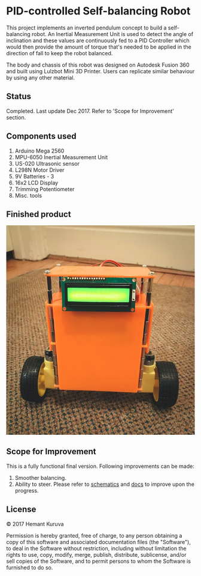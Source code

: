 # PID-controlled Self-balancing Robot
This project implements an inverted pendulum concept to build a self-balancing robot. An Inertial Measurement Unit is used to detect the angle of inclination and these values are continuously fed to a PID Controller which would then provide the amount of torque that's needed to be applied in the direction of fall to keep the robot balanced.

The body and chassis of this robot was designed on Autodesk Fusion 360 and built using Lulzbot Mini 3D Printer. Users can replicate similar behaviour by using any other material.

## Status
Completed. Last update Dec 2017. Refer to 'Scope for Improvement' section.

## Components used
1. Arduino Mega 2560
2. MPU-6050 Inertial Measurement Unit
3. US-020 Ultrasonic sensor
4. L298N Motor Driver
5. 9V Batteries - 3
6. 16x2 LCD Display
7. Trimming Potentiometer
8. Misc. tools

## Finished product
![Final product](docs/self_balancing_robot.JPG?raw=true "Final product")

## Scope for Improvement
This is a fully functional final version. Following improvements can be made:
1. Smoother balancing.
2. Ability to steer.
Please refer to [schematics](/schematics) and [docs](/docs) to improve upon the progress.

## License
&copy; 2017 Hemant Kuruva

Permission is hereby granted, free of charge, to any person obtaining a copy of this software and associated documentation files (the "Software"), to deal in the Software without restriction, including without limitation the rights to use, copy, modify, merge, publish, distribute, sublicense, and/or sell copies of the Software, and to permit persons to whom the Software is furnished to do so.
